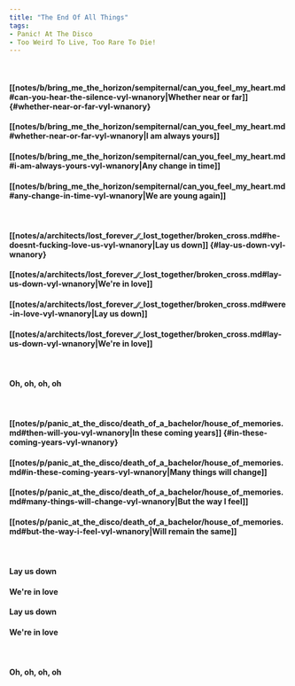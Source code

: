 ```yaml
---
title: "The End Of All Things"
tags:
- Panic! At The Disco
- Too Weird To Live, Too Rare To Die!
---
```

&nbsp;
#### [[notes/b/bring_me_the_horizon/sempiternal/can_you_feel_my_heart.md#can-you-hear-the-silence-vyl-wnanory|Whether near or far]] {#whether-near-or-far-vyl-wnanory}
#### [[notes/b/bring_me_the_horizon/sempiternal/can_you_feel_my_heart.md#whether-near-or-far-vyl-wnanory|I am always yours]]
#### [[notes/b/bring_me_the_horizon/sempiternal/can_you_feel_my_heart.md#i-am-always-yours-vyl-wnanory|Any change in time]]
#### [[notes/b/bring_me_the_horizon/sempiternal/can_you_feel_my_heart.md#any-change-in-time-vyl-wnanory|We are young again]]
&nbsp;
#### [[notes/a/architects/lost_forever_∕∕_lost_together/broken_cross.md#he-doesnt-fucking-love-us-vyl-wnanory|Lay us down]] {#lay-us-down-vyl-wnanory}
#### [[notes/a/architects/lost_forever_∕∕_lost_together/broken_cross.md#lay-us-down-vyl-wnanory|We're in love]]
#### [[notes/a/architects/lost_forever_∕∕_lost_together/broken_cross.md#were-in-love-vyl-wnanory|Lay us down]]
#### [[notes/a/architects/lost_forever_∕∕_lost_together/broken_cross.md#lay-us-down-vyl-wnanory|We're in love]]
&nbsp;
#### Oh, oh, oh, oh
&nbsp;
#### [[notes/p/panic_at_the_disco/death_of_a_bachelor/house_of_memories.md#then-will-you-vyl-wnanory|In these coming years]] {#in-these-coming-years-vyl-wnanory}
#### [[notes/p/panic_at_the_disco/death_of_a_bachelor/house_of_memories.md#in-these-coming-years-vyl-wnanory|Many things will change]]
#### [[notes/p/panic_at_the_disco/death_of_a_bachelor/house_of_memories.md#many-things-will-change-vyl-wnanory|But the way I feel]]
#### [[notes/p/panic_at_the_disco/death_of_a_bachelor/house_of_memories.md#but-the-way-i-feel-vyl-wnanory|Will remain the same]]
&nbsp;
#### Lay us down
#### We're in love
#### Lay us down
#### We're in love
&nbsp;
#### Oh, oh, oh, oh
